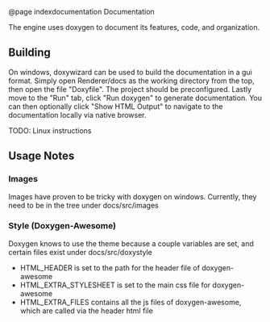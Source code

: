 @page indexdocumentation Documentation

The engine uses doxygen to document its features, code, and organization.

## Building
On windows, doxywizard can be used to build the documentation in a gui format. Simply open Renderer/docs as the working directory from the top, then open the file "Doxyfile". The project should be preconfigured. Lastly move to the "Run" tab, click "Run doxygen" to generate documentation. You can then optionally click "Show HTML Output" to navigate to the documentation locally via native browser.

TODO: Linux instructions


## Usage Notes

### Images
Images have proven to be tricky with doxygen on windows. Currently, they need to be in the tree under docs/src/images


### Style (Doxygen-Awesome)
Doxygen knows to use the theme because a couple variables are set, and certain files exist under docs/src/doxystyle
 * HTML_HEADER is set to the path for the header file of doxygen-awesome
 * HTML_EXTRA_STYLESHEET is set to the main css file for doxygen-awesome
 * HTML_EXTRA_FILES contains all the js files of doxygen-awesome, which are called via the header html file